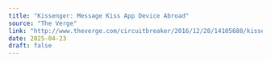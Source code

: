 ```yaml
---
title: "Kissenger: Message Kiss App Device Abroad"
source: "The Verge"
link: "http://www.theverge.com/circuitbreaker/2016/12/28/14105688/kissenger-message-kiss-app-device-abroad"
date: 2025-04-23
draft: false
---
```


